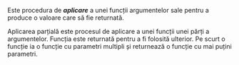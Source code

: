 Este procedura de ***aplicare*** a unei funcții argumentelor sale pentru a produce o valoare care să fie returnată.

Aplicarea parțială este procesul de aplicare a unei funcții unei părți a argumentelor. Funcția este returnată pentru a fi folosită ulterior. Pe scurt o funcție ia o funcție cu parametri multipli și returnează o funcție cu mai puțini parametri.
